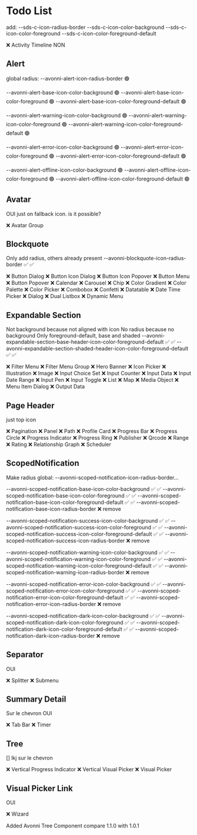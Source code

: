 # Todo List

add:
--sds-c-icon-radius-border
--sds-c-icon-color-background
--sds-c-icon-color-foreground
--sds-c-icon-color-foreground-default

❌ Activity Timeline
NON

## Alert
global radius:
--avonni-alert-icon-radius-border 🟢

--avonni-alert-base-icon-color-background 🟢
--avonni-alert-base-icon-color-foreground 🟢
--avonni-alert-base-icon-color-foreground-default 🟢

--avonni-alert-warning-icon-color-background 🟢
--avonni-alert-warning-icon-color-foreground 🟢
--avonni-alert-warning-icon-color-foreground-default 🟢

--avonni-alert-error-icon-color-background 🟢
--avonni-alert-error-icon-color-foreground 🟢
--avonni-alert-error-icon-color-foreground-default 🟢

--avonni-alert-offline-icon-color-background 🟢
--avonni-alert-offline-icon-color-foreground 🟢
--avonni-alert-offline-icon-color-foreground-default 🟢

## Avatar 
OUI just on fallback icon. 
is it possible?

❌ Avatar Group

## Blockquote
Only add radius, others already present
--avonni-blockquote-icon-radius-border ✅ ✅

❌ Button Dialog
❌ Button Icon Dialog
❌ Button Icon Popover
❌ Button Menu
❌ Button Popover
❌ Calendar
❌ Carousel
❌ Chip
❌ Color Gradient
❌ Color Palette
❌ Color Picker
❌ Combobox
❌ Confetti
❌ Datatable
❌ Date Time Picker
❌ Dialog
❌ Dual Listbox
❌ Dynamic Menu

## Expandable Section
Not background because not aligned with icon
No radius because no background
Only foreground-default, base and shaded
--avonni-expandable-section-base-header-icon-color-foreground-default ✅ ✅
--avonni-expandable-section-shaded-header-icon-color-foreground-default ✅ ✅

❌ Filter Menu
❌ Filter Menu Group
❌ Hero Banner
❌ Icon Picker
❌ Illustration
❌ Image
❌ Input Choice Set
❌ Input Counter
❌ Input Data
❌ Input Date Range
❌ Input Pen
❌ Input Toggle
❌ List 
❌ Map
❌ Media Object
❌ Menu Item Dialog
❌ Output Data

## Page Header
just top icon

❌ Pagination
❌ Panel
❌ Path
❌ Profile Card
❌ Progress Bar
❌ Progress Circle
❌ Progress Indicator
❌ Progress Ring
❌ Publisher
❌ Qrcode
❌ Range
❌ Rating
❌ Relationship Graph
❌ Scheduler

## ScopedNotification
Make radius global:
--avonni-scoped-notification-icon-radius-border...

--avonni-scoped-notification-base-icon-color-background ✅ ✅
--avonni-scoped-notification-base-icon-color-foreground ✅ ✅
--avonni-scoped-notification-base-icon-color-foreground-default ✅ ✅
--avonni-scoped-notification-base-icon-radius-border ❌ remove

--avonni-scoped-notification-success-icon-color-background ✅ ✅
--avonni-scoped-notification-success-icon-color-foreground ✅ ✅
--avonni-scoped-notification-success-icon-color-foreground-default ✅ ✅
--avonni-scoped-notification-success-icon-radius-border ❌ remove

--avonni-scoped-notification-warning-icon-color-background ✅ ✅
--avonni-scoped-notification-warning-icon-color-foreground ✅ ✅
--avonni-scoped-notification-warning-icon-color-foreground-default ✅ ✅
--avonni-scoped-notification-warning-icon-radius-border ❌ remove

--avonni-scoped-notification-error-icon-color-background ✅ ✅
--avonni-scoped-notification-error-icon-color-foreground ✅ ✅
--avonni-scoped-notification-error-icon-color-foreground-default ✅ ✅
--avonni-scoped-notification-error-icon-radius-border ❌ remove

--avonni-scoped-notification-dark-icon-color-background ✅ ✅
--avonni-scoped-notification-dark-icon-color-foreground ✅ ✅
--avonni-scoped-notification-dark-icon-color-foreground-default ✅ ✅
--avonni-scoped-notification-dark-icon-radius-border ❌ remove

## Separator
OUI

❌ Splitter
❌ Submenu

## Summary Detail
Sur le chevron OUI

❌ Tab Bar
❌ Timer

## Tree
[] lkj
sur le chevron

❌ Vertical Progress Indicator
❌ Vertical Visual Picker
❌ Visual Picker

## Visual Picker Link 
OUI

❌ Wizard


Added Avonni Tree Component
compare 1.1.0 with 1.0.1